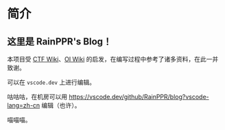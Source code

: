 # 简介

## 这里是 **RainPPR's Blog**！

本项目受 [CTF Wiki](https://ctf-wiki.org/)、[OI Wiki](https://oi-wiki.org/) 的启发，在编写过程中参考了诸多资料，在此一并致谢。

可以在 `vscode.dev` 上进行编辑。

咕咕咕，在机房可以用 <https://vscode.dev/github/RainPPR/blog?vscode-lang=zh-cn> 编辑（也许）。

喵喵喵。
